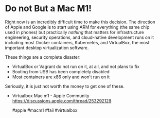 # Do not But a Mac M1!

Right now is an incredibly difficult time to make this decision. The
direction of Apple and Google is to start using ARM for everything (the
same chip used in phones) but practically *nothing* that matters for
infrastructure engineering, security operations, and cloud-native
development runs on it including most Docker containers, Kubernetes, and
VirtualBox, the most important desktop virtualization software. 

These things are a complete disaster:

* VirtualBox or Vagrant do not run on it, at all, and not plans to fix
* Booting from USB has been completely disabled 
* Most containers are x86 only and won't run on it

Seriously, it is just not worth the money to get one of these.

* Virtualbox Mac m1 - Apple Community  
  <https://discussions.apple.com/thread/253292128>

    #apple #macm1 #fail #virtualbox
